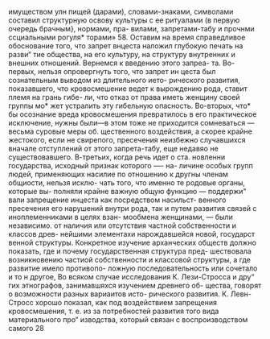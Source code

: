 имуществом улн пищей (дарами), словами-знаками,
символами составил структурную освову культуры с ее
ритуалами (в первую очередь брачным}, нормами, пра-
вилами, запретами-табу и прочнми ссциальными рогуля*
торами» 58.
Оставим на время справедливое обоснование того,
что запрет внцеста наложил глубокую печать на разви“
тие общества, на его культуру, на структуру внутренних
и внешних отношений. Вернемся к введению этого запреа-
та. Во-первых, нельзя опровергнуть того, что запрет ин
цеста был сознательным выводом из длительного ието-
рического развития, показавшего, что кровосмешение
ведет к вырождению рода, ставит племя на грань гибе-
ли, что отказ от права иметь женщину своей группы мо*
жет устралить эту гибельную опасность. Во-вторых, что*
бы осознание вреда кровосмешения превратилось в его
практическое исключение, нужны были—в этом тоже
не приходится сомневаться — весьма суровые меры об.
щественного воздействия, а скорее крайне жестокого,
если не свирепого, пресечения неизбежно случавшихся
вначале отступлений от этого запрета-табу, еще недавяо
не существовавшего. В-третьих, когда речь идет о ста.
новленни государства, исходный признак которого —- на-
личине особых групп людей, применяющих насилие по
отношению к другны членам общиости, нельзя исклю-
чать того, что именно те родовые органы, которые вы-
полняли крайне важную общую функцию — поддержи"
вали запрещение инцеста как посредством насильст-
венного пресечения его нарушений внутри рода, так и
путем развития связей с иноплеменниками в целях взан-
мообмена женщинами, — были независимо. от наличия
или отсутствия частной собственности и классов древ-
нейшими элементахи нарождавшейся новой, государст
венной структуры.
Конкретное изучение арханческих обществ должно
показать, где и почему государственная структура пред-
шествовала возникновению частиой собственности и
классовой структуры, а где развитие имело противопо-
ложную последовательность или сочетало и то н другое,
Во всяком случае исследования К. Лези-Стросса и дру“
гих этнографов, занимавшяхся изучением древнего об-
щества, говорят о возможности разных вариаитов исто-
рического развития. К. Левн-Стросс хорошо показал, как
под воздействием запрещения кровосмешения, т. е. из
за потребностей развития того вида материального про“
изводства, хоторый связан с воспроизводством самого
28
